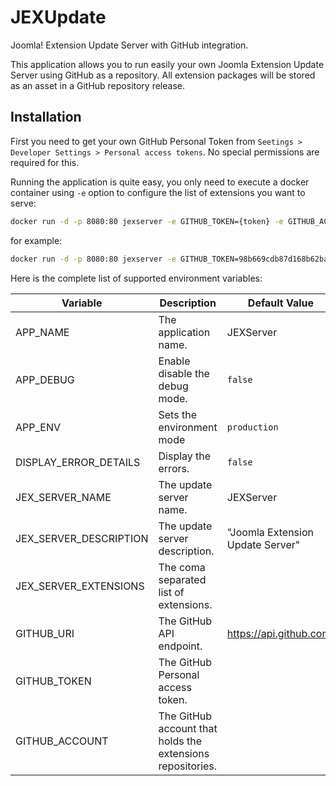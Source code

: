 # JEXUpdate

Joomla! Extension Update Server with GitHub integration. 

This application allows you to run easily your own Joomla Extension Update Server using GitHub as a repository. All 
extension packages will be stored as an asset in a GitHub repository release. 

## Installation

First you need to get your own GitHub Personal Token from `Seetings > Developer Settings > Personal access tokens`.
No special permissions are required for this.

Running the application is quite easy, you only need to execute a docker container using `-e` option to configure the
list of extensions you want to serve:

```bash
docker run -d -p 8080:80 jexserver -e GITHUB_TOKEN={token} -e GITHUB_ACCOUNT={account} -e JEX_SERVER_EXTENSIONS={ext_one,ext_two}
```

for example:

```bash
docker run -d -p 8080:80 jexserver -e GITHUB_TOKEN=98b669cdb87d168b62ba03fd09dd0e52dbcb0db6 -e GITHUB_ACCOUNT=othercodes -e JEX_SERVER_EXTENSIONS=mod_simplecontactform
```

Here is the complete list of supported environment variables:

| Variable | Description | Default Value |
|----------|-------------|---------------|
| APP_NAME | The application name. | JEXServer |
| APP_DEBUG | Enable disable the debug mode. | `false` |
| APP_ENV | Sets the environment mode | `production` |
| DISPLAY_ERROR_DETAILS | Display the errors. | `false` |
| JEX_SERVER_NAME | The update server name. | JEXServer |
| JEX_SERVER_DESCRIPTION  | The update server description. | "Joomla Extension Update Server" |
| JEX_SERVER_EXTENSIONS | The coma separated list of extensions. |  |
| GITHUB_URI | The GitHub API endpoint. | https://api.github.com/ |
| GITHUB_TOKEN | The GitHub Personal access token. |  |
| GITHUB_ACCOUNT | The GitHub account that holds the extensions repositories. |  |
